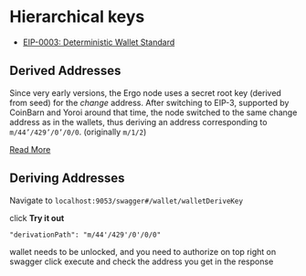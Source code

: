 # Hierarchical keys


- [EIP-0003: Deterministic Wallet Standard](https://github.com/ergoplatform/eips/blob/ad0730daaebd9783f8db3c3095187a62851ee132/eip-0003.md)


## Derived Addresses

Since very early versions, the Ergo node uses a secret root key (derived from seed) for the *change* address. After switching to EIP-3, supported by CoinBarn and Yoroi around that time, the node switched to the same change address as in the wallets, thus deriving an address corresponding to `m/44’/429’/0’/0/0`. (originally `m/1/2`)

[Read More](https://www.ergoforum.org/t/an-issue-with-change-address-of-node-wallet/2940)

## Deriving Addresses

Navigate to `localhost:9053/swagger#/wallet/walletDeriveKey` 

click **Try it out**

```  
"derivationPath": "m/44'/429'/0'/0/0" 
```

wallet needs to be unlocked, and you need to authorize on top right on swagger
click execute and check the address you get in the response